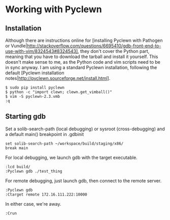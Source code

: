 Working with Pyclewn
====================

Installation
------------

Although there are instructions online for
[installing Pyclewn with Pathogen or Vundle|http://stackoverflow.com/questions/6695410/gdb-front-end-to-use-with-vim/8324543#8324543],
they don't cover the Python part, meaning that you have to download the tarball and install it yourself.
This doesn't make sense to me, as the Python code and vim scripts need to be in sync anyway.
I am using a standard Pyclewn installation, following the default
[Pyclewn installation notes|http://pyclewn.sourceforge.net/install.html].

    $ sudo pip install pyclewn
    $ python -c "import clewn; clewn.get_vimball()"
    $ vim -S pyclewn-2.3.vmb
    :q

Starting gdb
------------

Set a solib-search-path (local debugging) or sysroot (cross-debugging) and a default main() breakpoint in .gdbinit

    set solib-search-path ~/workspace/build/staging/x86/
    break main

For local debugging, we launch gdb with the target executable.

    :lcd build/
    :Pyclewn gdb ./test_thing

For remote debugging, just launch gdb, then connect to the remote server.

    :Pyclewn gdb
    :Ctarget remote 172.16.111.222:10000

In either case, we're away.

    :Crun
